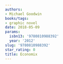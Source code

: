 ```yaml
---
authors:
- Michael Goodwin
books/tags:
- graphic novel
date: 2018-05-09
params:
  isbn13: '9780810988392'
  year: '2012'
slug: '9780810988392'
star_rating: 0
title: Economix
---
```


<!--more-->